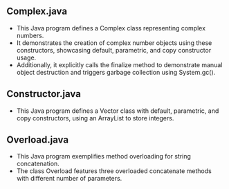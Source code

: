 ## Complex.java
+ This Java program defines a Complex class representing complex numbers.
+ It demonstrates the creation of complex number objects using these constructors, showcasing default, parametric, and copy constructor usage.
+  Additionally, it explicitly calls the finalize method to demonstrate manual object destruction and triggers garbage collection using System.gc().

## Constructor.java
+ This Java program defines a Vector class with default, parametric, and copy constructors, using an ArrayList<Integer> to store integers.





## Overload.java
+ This Java program exemplifies method overloading for string concatenation.
+ The class Overload features three overloaded concatenate methods with different number of parameters.

